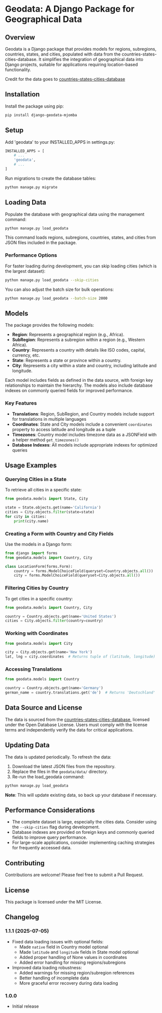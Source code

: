 # Geodata: A Django Package for Geographical Data

## Overview

Geodata is a Django package that provides models for regions, subregions, countries, states, and cities, populated with data from the countries-states-cities-database. It simplifies the integration of geographical data into Django projects, suitable for applications requiring location-based functionality.

Credit for the data goes to [countries-states-cities-database](https://github.com/dr5hn/countries-states-cities-database.git)

## Installation

Install the package using pip:

```bash
pip install django-geodata-mjomba
```

## Setup

Add 'geodata' to your INSTALLED_APPS in settings.py:

```python
INSTALLED_APPS = [
    # ...
    'geodata',
    # ...
]
```

Run migrations to create the database tables:

```bash
python manage.py migrate
```

## Loading Data

Populate the database with geographical data using the management command:

```bash
python manage.py load_geodata
```

This command loads regions, subregions, countries, states, and cities from JSON files included in the package.

### Performance Options

For faster loading during development, you can skip loading cities (which is the largest dataset):

```bash
python manage.py load_geodata --skip-cities
```

You can also adjust the batch size for bulk operations:

```bash
python manage.py load_geodata --batch-size 2000
```

## Models

The package provides the following models:

- **Region**: Represents a geographical region (e.g., Africa).
- **SubRegion**: Represents a subregion within a region (e.g., Western Africa).
- **Country**: Represents a country with details like ISO codes, capital, currency, etc.
- **State**: Represents a state or province within a country.
- **City**: Represents a city within a state and country, including latitude and longitude.

Each model includes fields as defined in the data source, with foreign key relationships to maintain the hierarchy. The models also include database indexes on commonly queried fields for improved performance.

### Key Features

- **Translations**: Region, SubRegion, and Country models include support for translations in multiple languages
- **Coordinates**: State and City models include a convenient `coordinates` property to access latitude and longitude as a tuple
- **Timezones**: Country model includes timezone data as a JSONField with a helper method `get_timezones()`
- **Database Indexes**: All models include appropriate indexes for optimized queries

## Usage Examples

### Querying Cities in a State

To retrieve all cities in a specific state:

```python
from geodata.models import State, City

state = State.objects.get(name='California')
cities = City.objects.filter(state=state)
for city in cities:
    print(city.name)
```

### Creating a Form with Country and City Fields

Use the models in a Django form:

```python
from django import forms
from geodata.models import Country, City

class LocationForm(forms.Form):
    country = forms.ModelChoiceField(queryset=Country.objects.all())
    city = forms.ModelChoiceField(queryset=City.objects.all())
```

### Filtering Cities by Country

To get cities in a specific country:

```python
from geodata.models import Country, City

country = Country.objects.get(name='United States')
cities = City.objects.filter(country=country)
```

### Working with Coordinates

```python
from geodata.models import City

city = City.objects.get(name='New York')
lat, lng = city.coordinates  # Returns tuple of (latitude, longitude)
```

### Accessing Translations

```python
from geodata.models import Country

country = Country.objects.get(name='Germany')
german_name = country.translations.get('de')  # Returns 'Deutschland'
```

## Data Source and License

The data is sourced from the [countries-states-cities-database](https://github.com/dr5hn/countries-states-cities-database.git), licensed under the Open Database License. Users must comply with the license terms and independently verify the data for critical applications.

## Updating Data

The data is updated periodically. To refresh the data:

1. Download the latest JSON files from the repository.
2. Replace the files in the `geodata/data/` directory.
3. Re-run the load_geodata command:

```bash
python manage.py load_geodata
```



**Note**: This will update existing data, so back up your database if necessary.

## Performance Considerations

- The complete dataset is large, especially the cities data. Consider using the `--skip-cities` flag during development.
- Database indexes are provided on foreign keys and commonly queried fields to improve query performance.
- For large-scale applications, consider implementing caching strategies for frequently accessed data.

## Contributing

Contributions are welcome! Please feel free to submit a Pull Request.

## License

This package is licensed under the MIT License.

## Changelog

### 1.1.1 (2025-07-05)

- Fixed data loading issues with optional fields:
  - Made `native` field in Country model optional
  - Made `latitude` and `longitude` fields in State model optional
  - Added proper handling of None values in coordinates
  - Added error handling for missing regions/subregions
- Improved data loading robustness:
  - Added warnings for missing region/subregion references
  - Better handling of incomplete data
  - More graceful error recovery during data loading

### 1.0.0

- Initial release
